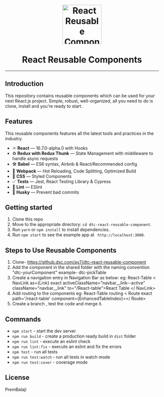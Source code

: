 <h1 align="center">
<br>
  <a href="https://github.dxc.com/ay7/dtc-react-reusable-component"><img src="https://i.imgur.com/GpQk5wG.png" alt="React Reusable Components" width=128"></a>
<br>
<br>
React Reusable Components
</h1>


<hr />

## Introduction

This repository contains reusable components which can be used for your next React.js project. Simple, robust, well-organized, all you need to do is clone, install and you're ready to start.


## Features

This reusable components features all the latest tools and practices in the industry.

- ⚛ **React** — 16.7.0-alpha.0 with Hooks
- ♻ **Redux with Redux Thunk** — State Management with middleware to handle async requests
- 🛠 **Babel** — ES6 syntax, Airbnb & React/Recommended config
- 🚀 **Webpack**  — Hot Reloading, Code Splitting, Optimized Build
- 💅 **CSS** — Styled Components
- ✅  **Tests** — Jest, React Testing Library & Cypress
- 💖  **Lint** — ESlint
- 🐶  **Husky** — Prevent bad commits

## Getting started

1. Clone this repo
2. Move to the appropriate directory: `cd dtc-react-reusable-component`.<br />
3. Run `yarn` or `npm install` to install dependencies.<br />
4. Run `npm start` to see the example app at ` http://localhost:3000`.

## Steps to Use Reusable Components

1. Clone- https://github.dxc.com/ay7/dtc-react-reusable-component
2. Add the component in the shared folder with the naming convention "dtc-yourComponent" example- dtc-pickTable
3. Create a navigation entry in Navigation Bar as below:
    eg: React-Table
    < NavLink as={Link} exact activeClassName="navbar__link--active" className="navbar__link" to="/React-table">React Table </ NavLink>
4. Add routing to the components 
    eg: React-Table routing
   < Route exact path='/react-table' component={EnhancedTableIndex}></ Route>
5. Create a branch , test the code and merge it. 


## Commands

- `npm start` - start the dev server
- `npm run build` - create a production ready build in `dist` folder
- `npm run lint` - execute an eslint check
- `npm run lint:fix` - execute an eslint and fix the errors
- `npm test` - run all tests
- `npm run test:watch` - run all tests in watch mode
- `npm run test:cover` - coverage mode


## License
PremBalaji    
